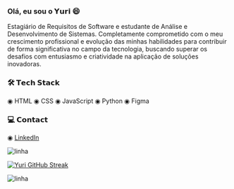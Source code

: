 
### Olá, eu sou o 𝗬𝘂𝗿𝗶 😄

Estagiário de Requisitos de Software e estudante de Análise e Desenvolvimento de Sistemas. Completamente comprometido com o meu crescimento profissional e evolução das minhas habilidades para contribuir de forma significativa no campo da tecnologia, buscando superar os desafios com entusiasmo e criatividade na aplicação de soluções inovadoras.

### 🛠️ 𝗧𝗲𝗰𝗵 𝗦𝘁𝗮𝗰𝗸

◉ HTML ◉ CSS ◉ JavaScript ◉ Python ◉ Figma

### 💻 𝗖𝗼𝗻𝘁𝗮𝗰𝘁

◉ [LinkedIn](https://www.linkedin.com/in/yurialvs/)

![linha](https://user-images.githubusercontent.com/73097560/115834477-dbab4500-a447-11eb-908a-139a6edaec5c.gif)

[![Yuri GitHub Streak](https://streak-stats.demolab.com?user=yurialvs&theme=transparent&locale=pt_BR&card_width=500)](https://git.io/streak-stats)

![linha](https://user-images.githubusercontent.com/73097560/115834477-dbab4500-a447-11eb-908a-139a6edaec5c.gif)
